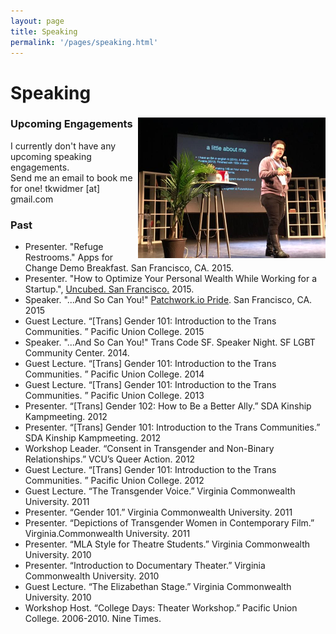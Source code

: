```yaml
---
layout: page
title: Speaking
permalink: '/pages/speaking.html'
---
```

<h1> Speaking </h1>

<div class="clearfix">
  <img src="/images/teagan_speaking.jpg" height="225px" style="float:right;"/>
  <h3> Upcoming Engagements </h3>
  <p>
    I currently don't have any upcoming speaking engagements. <br> Send me an email to book me for one! tkwidmer [at] gmail.com
  </p>
</div>

### Past
- Presenter. "Refuge Restrooms." Apps for Change Demo Breakfast. San Francisco, CA. 2015.
- Presenter. "How to Optimize Your Personal Wealth While Working for a Startup.", [Uncubed. San Francisco.](http://sf.uncubed.com/) 2015.
- Speaker. "...And So Can You!" [Patchwork.io Pride](https://ti.to/github-events/patchwork-sf-pride). San Francisco, CA. 2015
- Guest Lecture. “[Trans] Gender 101: Introduction to the Trans Communities. ” Pacific Union College. 2015
- Speaker. "...And So Can You!" Trans Code SF. Speaker Night. SF LGBT Community Center. 2014.
- Guest Lecture. “[Trans] Gender 101: Introduction to the Trans Communities. ” Pacific Union College. 2014
- Guest Lecture. “[Trans] Gender 101: Introduction to the Trans Communities. ” Pacific Union College. 2013
- Presenter. “[Trans] Gender 102: How to Be a Better Ally.” SDA Kinship Kampmeeting. 2012
- Presenter. “[Trans] Gender 101: Introduction to the Trans Communities.” SDA Kinship Kampmeeting. 2012
- Workshop Leader. “Consent in Transgender and Non-Binary Relationships.” VCU’s Queer Action. 2012
- Guest Lecture. “[Trans] Gender 101: Introduction to the Trans Communities. ” Pacific Union College. 2012
- Guest Lecture. “The Transgender Voice.” Virginia Commonwealth University. 2011
- Presenter. “Gender 101.” Virginia Commonwealth University. 2011
- Presenter. “Depictions of Transgender Women in Contemporary Film.” Virginia.Commonwealth University. 2011
- Presenter. “MLA Style for Theatre Students.” Virginia Commonwealth University. 2010
- Presenter. “Introduction to Documentary Theater.” Virginia Commonwealth University. 2010
- Guest Lecture. “The Elizabethan Stage.” Virginia Commonwealth University. 2010
- Workshop Host. “College Days: Theater Workshop.” Pacific Union College. 2006-2010. Nine Times.